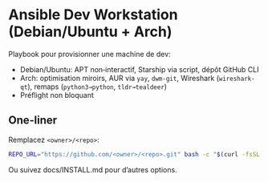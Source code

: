 # Ansible Dev Workstation (Debian/Ubuntu + Arch)

Playbook pour provisionner une machine de dev:
- Debian/Ubuntu: APT non‑interactif, Starship via script, dépôt GitHub CLI
- Arch: optimisation miroirs, AUR via `yay`, `dwm-git`, Wireshark (`wireshark-qt`), remaps (`python3→python`, `tldr→tealdeer`)
- Préflight non bloquant

## One‑liner
Remplacez `<owner>/<repo>`:
```bash
REPO_URL="https://github.com/<owner>/<repo>.git" bash -c "$(curl -fsSL https://raw.githubusercontent.com/<owner>/<repo>/main/scripts/bootstrap.sh)"
```

Ou suivez docs/INSTALL.md pour d’autres options.